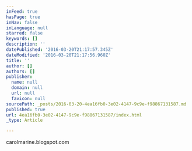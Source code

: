 ```yaml
---
inFeed: true
hasPage: true
inNav: false
inLanguage: null
starred: false
keywords: []
description: ''
datePublished: '2016-03-20T21:17:57.345Z'
dateModified: '2016-03-20T21:17:56.960Z'
title: ''
author: []
authors: []
publisher:
  name: null
  domain: null
  url: null
  favicon: null
sourcePath: _posts/2016-03-20-4ea16fb0-3e02-4147-9c9e-f98867131587.md
published: true
url: 4ea16fb0-3e02-4147-9c9e-f98867131587/index.html
_type: Article

---
```

carolmarine.blogspot.com